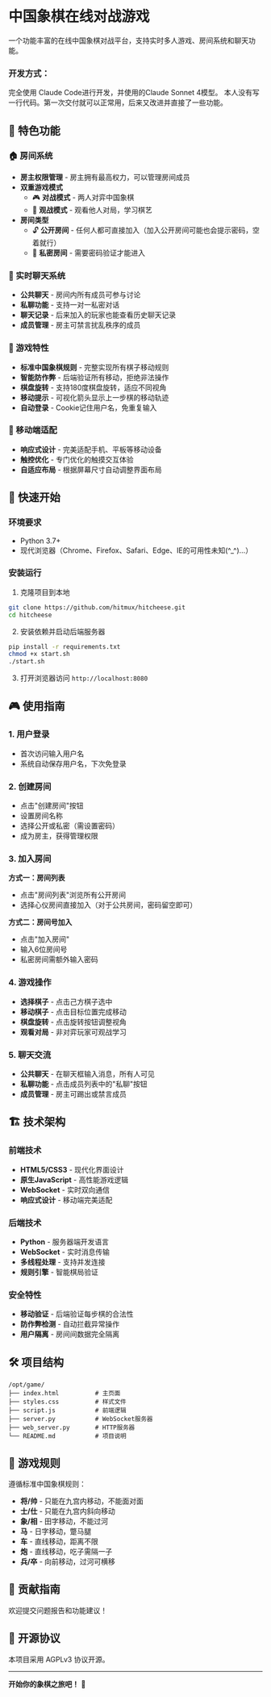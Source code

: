 # 中国象棋在线对战游戏

一个功能丰富的在线中国象棋对战平台，支持实时多人游戏、房间系统和聊天功能。

### 开发方式：
完全使用 Claude Code进行开发，并使用的Claude Sonnet 4模型。
本人没有写一行代码。第一次交付就可以正常用，后来又改进并直接了一些功能。

## 🎯 特色功能

### 🏠 房间系统
- **房主权限管理** - 房主拥有最高权力，可以管理房间成员
- **双重游戏模式**
  - 🎮 **对战模式** - 两人对弈中国象棋
  - 👀 **观战模式** - 观看他人对局，学习棋艺
- **房间类型**
  - 🔓 **公开房间** - 任何人都可直接加入（加入公开房间可能也会提示密码，空着就行）
  - 🔐 **私密房间** - 需要密码验证才能进入

### 💬 实时聊天系统
- **公共聊天** - 房间内所有成员可参与讨论
- **私聊功能** - 支持一对一私密对话
- **聊天记录** - 后来加入的玩家也能查看历史聊天记录
- **成员管理** - 房主可禁言扰乱秩序的成员

### 🎲 游戏特性
- **标准中国象棋规则** - 完整实现所有棋子移动规则
- **智能防作弊** - 后端验证所有移动，拒绝非法操作
- **棋盘旋转** - 支持180度棋盘旋转，适应不同视角
- **移动提示** - 可视化箭头显示上一步棋的移动轨迹
- **自动登录** - Cookie记住用户名，免重复输入

### 📱 移动端适配
- **响应式设计** - 完美适配手机、平板等移动设备
- **触控优化** - 专门优化的触摸交互体验
- **自适应布局** - 根据屏幕尺寸自动调整界面布局

## 🚀 快速开始

### 环境要求
- Python 3.7+
- 现代浏览器（Chrome、Firefox、Safari、Edge、IE的可用性未知(^_^)...）

### 安装运行
1. 克隆项目到本地
```bash
git clone https://github.com/hitmux/hitcheese.git
cd hitcheese
```

2. 安装依赖并启动后端服务器
```bash
pip install -r requirements.txt
chmod +x start.sh
./start.sh
```

3. 打开浏览器访问 `http://localhost:8080`

## 🎮 使用指南

### 1. 用户登录
- 首次访问输入用户名
- 系统自动保存用户名，下次免登录

### 2. 创建房间
- 点击"创建房间"按钮
- 设置房间名称
- 选择公开或私密（需设置密码）
- 成为房主，获得管理权限

### 3. 加入房间
**方式一：房间列表**
- 点击"房间列表"浏览所有公开房间
- 选择心仪房间直接加入（对于公共房间，密码留空即可）

**方式二：房间号加入**
- 点击"加入房间"
- 输入6位房间号
- 私密房间需额外输入密码

### 4. 游戏操作
- **选择棋子** - 点击己方棋子选中
- **移动棋子** - 点击目标位置完成移动
- **棋盘旋转** - 点击旋转按钮调整视角
- **观看对局** - 非对弈玩家可观战学习

### 5. 聊天交流
- **公共聊天** - 在聊天框输入消息，所有人可见
- **私聊功能** - 点击成员列表中的"私聊"按钮
- **成员管理** - 房主可踢出或禁言成员

## 🏗️ 技术架构

### 前端技术
- **HTML5/CSS3** - 现代化界面设计
- **原生JavaScript** - 高性能游戏逻辑
- **WebSocket** - 实时双向通信
- **响应式设计** - 移动端完美适配

### 后端技术
- **Python** - 服务器端开发语言
- **WebSocket** - 实时消息传输
- **多线程处理** - 支持并发连接
- **规则引擎** - 智能棋局验证

### 安全特性
- **移动验证** - 后端验证每步棋的合法性
- **防作弊检测** - 自动拦截异常操作
- **用户隔离** - 房间间数据完全隔离

## 🛠️ 项目结构

```
/opt/game/
├── index.html          # 主页面
├── styles.css          # 样式文件
├── script.js           # 前端逻辑
├── server.py           # WebSocket服务器
├── web_server.py       # HTTP服务器
└── README.md           # 项目说明
```

## 🎯 游戏规则

遵循标准中国象棋规则：
- **将/帅** - 只能在九宫内移动，不能面对面
- **士/仕** - 只能在九宫内斜向移动
- **象/相** - 田字移动，不能过河
- **马** - 日字移动，蹩马腿
- **车** - 直线移动，距离不限
- **炮** - 直线移动，吃子需隔一子
- **兵/卒** - 向前移动，过河可横移

## 🤝 贡献指南

欢迎提交问题报告和功能建议！

## 📜 开源协议

本项目采用 AGPLv3 协议开源。

---

**开始你的象棋之旅吧！** 🏁